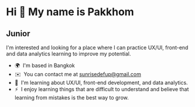 ## 
Hi 👋 My name is Pakkhom
========================

Junior
------

I'm interested and looking for a place where I can practice UX/UI, front-end and data analytics learning to improve my potential.

*   🌍  I'm based in Bangkok
*   ✉️  You can contact me at [sunrisedefup@gmail.com](mailto:sunrisedefup@gmail.com)
*   🧠  I'm learning about UX/UI, front-end development, and data analytics.
*   ⚡  I enjoy learning things that are difficult to understand and believe that learning from mistakes is the best way to grow.

<!--
**Pakkhommiu/Pakkhommiu** is a ✨ _special_ ✨ repository because its `README.md` (this file) appears on your GitHub profile.

Here are some ideas to get you started:

- 🔭 I’m currently working on ...
- 🌱 I’m currently learning ...
- 👯 I’m looking to collaborate on ...
- 🤔 I’m looking for help with ...
- 💬 Ask me about ...
- 📫 How to reach me: ...
- 😄 Pronouns: ...
- ⚡ Fun fact: ...
-->
